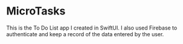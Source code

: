 # MicroTasks
This is the To Do List app I created in SwiftUI. I also used Firebase to authenticate and keep a record of the data entered by the user.
